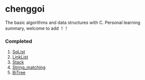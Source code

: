 chenggoi
=========================

The basic algorithms and data structures with C. Personal learning summary, welcome to add ！！

### Completed
1. [SqList](SqList.cpp)
2. [LinkList](LinkList.cpp)
3. [Stack](Stack.cpp)
4. [String_matching](String_matching.cpp)
5. [BiTree](BiTree.cpp)

